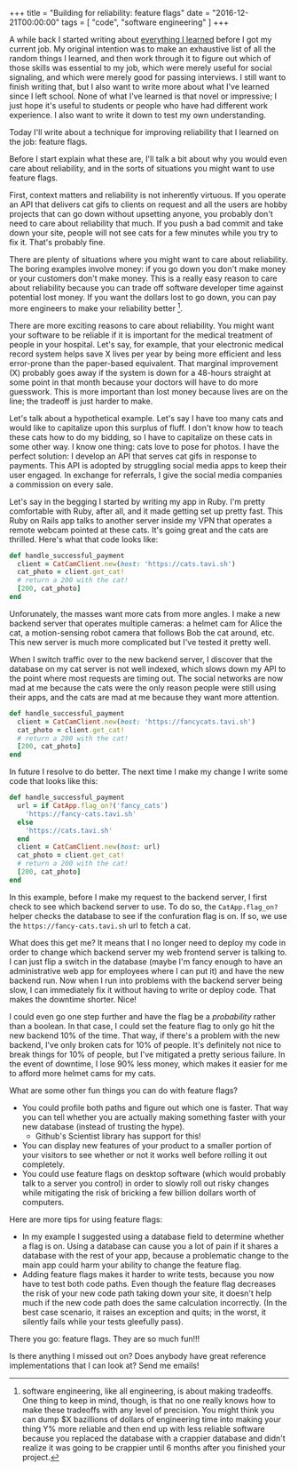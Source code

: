 +++
title = "Building for reliability: feature flags"
date = "2016-12-21T00:00:00"
tags = [ "code", "software engineering" ]
+++

A while back I started writing about [everything I learned][bio] before I got my current job. My original intention was to make an exhaustive list of all the random things I learned, and then work through it to figure out which of those skills was essential to my job, which were merely useful for social signaling, and which were merely good for passing interviews. I still want to finish writing that, but I also want to write more about what I've learned since I left school. None of what I've learned is that novel or impressive; I just hope it's useful to students or people who have had different work experience. I also want to write it down to test my own understanding.

[bio]: https://github.com/tarmstrong/longcv/tree/master/bio.md

Today I'll write about a technique for improving reliability that I learned on the job: feature flags.

Before I start explain what these are, I'll talk a bit about why you would even care about reliability, and in the sorts of situations you might want to use feature flags.

First, context matters and reliability is not inherently virtuous. If you operate an API that delivers cat gifs to clients on request and all the users are hobby projects that can go down without upsetting anyone, you probably don't need to care about reliability that much. If you push a bad commit and take down your site, people will not see cats for a few minutes while you try to fix it. That's probably fine.

There are plenty of situations where you might want to care about reliability. The boring examples involve money: if you go down you don't make money or your customers don't make money. This is a really easy reason to care about reliability because you can trade off software developer time against potential lost money. If you want the dollars lost to go down, you can pay more engineers to make your reliability better [^tradeoffs]. 

[^tradeoffs]: software engineering, like all engineering, is about making tradeoffs. One thing to keep in mind, though, is that no one really knows how to make these tradeoffs with any level of precision. You might think you can dump $X bazillions of dollars of engineering time into making your thing Y% more reliable and then end up with less reliable software because you replaced the database with a crappier database and didn't realize it was going to be crappier until 6 months after you finished your project.

There are more exciting reasons to care about reliability. You might want your software to be reliable if it is important for the medical treatment of people in your hospital. Let's say, for example, that your electronic medical record system helps save X lives per year by being more efficient and less error-prone than the paper-based equivalent. That marginal improvement (X) probably goes away if the system is down for a 48-hours straight at some point in that month because your doctors will have to do more guesswork. This is more important than lost money because lives are on the line; the tradeoff is just harder to make.

Let's talk about a hypothetical example. Let's say I have too many cats and would like to capitalize upon this surplus of fluff. I don't know how to teach these cats how to do my bidding, so I have to capitalize on these cats in some other way. I know one thing: cats love to pose for photos. I have the perfect solution: I develop an API that serves cat gifs in response to payments. This API is adopted by struggling social media apps to keep their user engaged. In exchange for referrals, I give the social media companies a commission on every sale.

Let's say in the begging I started by writing my app in Ruby. I'm pretty comfortable with Ruby, after all, and it made getting set up pretty fast. This Ruby on Rails app talks to another server inside my VPN that operates a remote webcam pointed at these cats. It's going great and the cats are thrilled. Here's what that code looks like:

```ruby
def handle_successful_payment
  client = CatCamClient.new(host: 'https://cats.tavi.sh')
  cat_photo = client.get_cat!
  # return a 200 with the cat!
  [200, cat_photo]
end
```

Unforunately, the masses want more cats from more angles. I make a new backend server that operates multiple cameras: a helmet cam for Alice the cat, a motion-sensing robot camera that follows Bob the cat around, etc. This new server is much more complicated but I've tested it pretty well.

When I switch traffic over to the new backend server, I discover that the database on my cat server is not well indexed, which slows down my API to the point where most requests are timing out. The social networks are now mad at me because the cats were the only reason people were still using their apps, and the cats are mad at me because they want more attention.

```ruby
def handle_successful_payment
  client = CatCamClient.new(host: 'https://fancycats.tavi.sh')
  cat_photo = client.get_cat!
  # return a 200 with the cat!
  [200, cat_photo]
end
```

In future I resolve to do better. The next time I make my change I write some code that looks like this:

```ruby
def handle_successful_payment
  url = if CatApp.flag_on?('fancy_cats')
    'https://fancy-cats.tavi.sh'
  else
    'https://cats.tavi.sh'
  end
  client = CatCamClient.new(host: url)
  cat_photo = client.get_cat!
  # return a 200 with the cat!
  [200, cat_photo]
end
```

In this example, before I make my request to the backend server, I first check to see which backend server to use. To do so, the `CatApp.flag_on?` helper checks the database to see if the confuration flag is on. If so, we use the `https://fancy-cats.tavi.sh` url to fetch a cat.

What does this get me? It means that I no longer need to deploy my code in order to change which backend server my web frontend server is talking to. I can just flip a switch in the database (maybe I'm fancy enough to have an administrative web app for employees where I can put it) and have the new backend run. Now when I run into problems with the backend server being slow, I can immediately fix it without having to write or deploy code. That makes the downtime shorter. Nice!

I could even go one step further and have the flag be a _probability_ rather than a boolean. In that case, I could set the feature flag to only go hit the new backend 10% of the time. That way, if there's a problem with the new backend, I've only broken cats for 10% of people. It's definitely not nice to break things for 10% of people, but I've mitigated a pretty serious failure. In the event of downtime, I lose 90% less money, which makes it easier for me to afford more helmet cams for my cats.

What are some other fun things you can do with feature flags?

* You could profile both paths and figure out which one is faster. That way you can tell whether you are actually making something faster with your new database (instead of trusting the hype). 
  * Github's Scientist library has support for this!
* You can display new features of your product to a smaller portion of your visitors to see whether or not it works well before rolling it out completely.
* You could use feature flags on desktop software (which would probably talk to a server you control) in order to slowly roll out risky changes while mitigating the risk of bricking a few billion dollars worth of computers.

Here are more tips for using feature flags:

* In my example I suggested using a database field to determine whether a flag is on. Using a database can cause you a lot of pain if it shares a database with the rest of your app, because a problematic change to the main app could harm your ability to change the feature flag.
* Adding feature flags makes it harder to write tests, because you now have to test both code paths. Even though the feature flag decreases the risk of your new code path taking down your site, it doesn't help much if the new code path does the same calculation incorrectly. (In the best case scenario, it raises an exception and quits; in the worst, it silently fails while your tests gleefully pass).

There you go: feature flags. They are so much fun!!!

Is there anything I missed out on? Does anybody have great reference implementations that I can look at? Send me emails!
